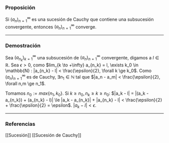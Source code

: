 ### Proposición

Si $(a_n)^\infty_{n=1}$ es una sucesión de Cauchy que contiene una subsucesión convergente, entonces $(a_n)^\infty_{n=1}$ converge.

---
### Demostración

Sea $(a_{n_k})^\infty_{k=1}$ una subsucesión de $(a_n)^\infty_{n=1}$ convergente, digamos a $l \in \mathbb{R}$. Sea $\epsilon > 0$, como $lim_{k \to +\infty} a_{n_k} = l, \exists k_0 \in \mathbb{N} : |a_{n_k} - l| < \frac{\epsilon}{2}, \forall k \ge k_0$. Como $(a_n)^\infty_{n=1}$ es de Cauchy, $\exists n_1 \in \mathbb{N}$ tal que $|a_n - a_m| < \frac{\epsilon}{2}, \forall n,m \ge n_1$. 

Tomamos $n_0 := max\{n_1, k_0\}$. Si $k\ge n_0, n_k \ge k \ge n_0$:
$|a_k - l| = |(a_k - a_{n_k}) + (a_{n_k} - l)| \le |a_k - a_{n_k}| + |a_{n_k} - l| < \frac{\epsilon}{2} + \frac{\epsilon}{2} = \epsilon$.
$|a_k - l| < \epsilon$.

---
### Referencias
[[Sucesión]]
[[Sucesión de Cauchy]]
